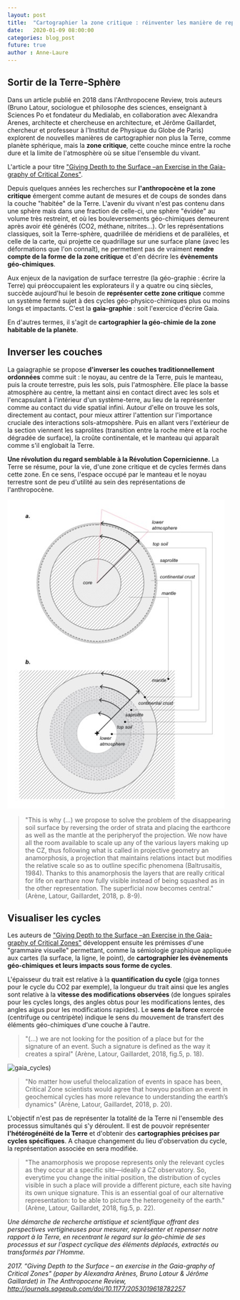 ```yaml
---
layout: post
title:  "Cartographier la zone critique : réinventer les manière de représenter la Terre"
date:   2020-01-09 08:00:00
categories: blog_post
future: true
author : Anne-Laure
---
```



## Sortir de la Terre-Sphère

Dans un article publié en 2018 dans l'Anthropocene Review, trois auteurs (Bruno Latour, sociologue et philosophe des sciences,
enseignant à Sciences Po et fondateur du Medialab, en collaboration avec Alexandra Arenes, architecte et chercheuse en architecture, et Jérôme Gaillardet, chercheur et professeur à l'Institut de Physique du Globe de Paris) explorent de nouvelles
manières de cartographier non plus la Terre, comme planète sphérique, mais la **zone critique**, cette couche mince entre la roche
dure et la limite de l'atmosphère où se situe l'ensemble du vivant.

L'article a pour titre ["Giving Depth to the Surface –an Exercise in the Gaia-graphy of Critical Zones"](http://www.bruno-latour.fr/sites/default/files/155-GAIAGRAPHY-accepted.pdf). 

Depuis quelques années les recherches sur **l'anthropocène et la zone critique** émergent comme autant de mesures et de coups de sondes dans la couche "habitée" de la Terre. L'avenir du vivant n'est pas contenu dans une sphère mais dans une fraction de celle-ci, une sphère "évidée" au volume très restreint, et où les bouleversements géo-chimiques demeurent après avoir été générés (CO2, méthane, nitrites...). Or les représentations classiques, soit la Terre-sphère, quadrillée de méridiens et de parallèles, et celle de la carte, qui projette ce quadrillage sur une surface plane (avec les déformations que l'on connaît), ne permettent pas de vraiment **rendre compte de la forme de la zone critique** et d'en décrire les **évènements géo-chimiques**.

Aux enjeux de la navigation de surface terrestre (la géo-graphie : écrire la Terre) qui préoccupaient les explorateurs il y a quatre ou cinq siècles, succède aujourd'hui le besoin de **représenter cette zone critique** comme un système fermé sujet à des cycles géo-physico-chimiques plus ou moins longs et impactants. C'est la **gaia-graphie** : soit l'exercice d'écrire Gaia.

En d'autres termes, il s'agit de **cartographier la géo-chimie de la zone habitable de la planète**.  
  

## Inverser les couches

La gaiagraphie se propose **d'inverser les couches traditionnellement ordonnées** comme suit : le noyau, au centre de la Terre, puis le manteau, puis la croute terrestre, puis les sols, puis l'atmosphère. Elle place la basse atmosphère au centre, la mettant ainsi en contact direct avec les sols et l'encapsulant à l'intérieur d'un système-terre, au lieu de la représenter comme au contact du vide spatial infini. Autour d'elle on trouve les sols, directement au contact, pour mieux attirer l'attention sur l'importance cruciale des interactions sols-atmopshère. Puis en allant vers l'extérieur de la section viennent les saprolites (transition entre la roche mère et la roche dégradée de surface), la croûte continentale, et le manteau qui apparaît comme s'il englobait la Terre.

**Une révolution du regard semblable à la Révolution Copernicienne.** La Terre se résume, pour la vie, d'une zone critique et de cycles fermés dans cette zone. En ce sens, l'espace occupé par le manteau et le noyau terrestre sont de peu d'utilité au sein des représentations de l'anthropocène.

![gaia_geography_cycles](/assets/gaiagraphy.png)

>"This  is  why  (...)  we  propose  to  solve  the  problem  of  the disappearing soil surface by reversing the order of strata and placing the earthcore as well as the mantle at the peripheryof the projection. We now have all the room available to scale up any of the various layers making up the CZ, thus following what is called in projective geometry an anamorphosis, a   projection that maintains relations intact but modifies the relative scale so as to outline specific phenomena (Baltrusaitis, 1984). Thanks to this anamorphosis the layers that are really critical for life on earthare now fully visible instead of being squashed as in the other representation. The superficial now becomes central." (Arène, Latour, Gaillardet, 2018, p. 8-9).  


## Visualiser les cycles 


Les auteurs de ["Giving Depth to the Surface –an Exercise in the Gaia-graphy of Critical Zones"](http://www.bruno-latour.fr/sites/default/files/155-GAIAGRAPHY-accepted.pdf) développent ensuite les prémisses d'une "grammaire visuelle" permettant, comme la sémiologie graphique appliquée aux cartes (la surface, la ligne, le point), de **cartographier les évènements géo-chimiques et leurs impacts sous forme de cycles**.

L'épaisseur du trait est relative à la **quantification du cycle** (giga tonnes pour le cycle du CO2 par exemple), la longueur du trait ainsi que les angles sont relative à la **vitesse des modifications observées** (de longues spirales pour les cycles longs, des angles obtus pour les modifications lentes, des angles aigus pour les modifications rapides). Le **sens de la force** exercée (centrifuge ou centripète) indique le sens du mouvement de transfert des éléments géo-chimiques d'une couche à l'autre.

> "(...) we are  not  looking for the  position  of  a place but for the signature of an event. Such a signature is defined as the way it creates a spiral" (Arène, Latour, Gaillardet, 2018, fig.5, p. 18).

![gaia_cycles]({{"/assets/gaia_cycle.jpg"|absolute_url}}))

> "No matter how useful thelocalization of events in space has been, Critical Zone scientists would agree that howyou position an event in geochemical cycles has more relevance to understanding the earth’s dynamics" (Arène, Latour, Gaillardet, 2018, p. 20).

L'objectif n'est pas de représenter la totalité de la Terre ni l'ensemble des processus simultanés qui s'y déroulent. Il est de pouvoir représenter **l'hétérogénéité de la Terre** et d'obtenir des **cartographies précises par cycles spécifiques**. A chaque changement du lieu d'observation du cycle, la représentation associée en sera modifiée.

>"The anamorphosis we propose represents only the relevant cycles as they occur at a specific site—ideally a CZ observatory. So, everytime you change the initial position, the distribution of cycles visible in such a place will provide a different picture, each site having its own unique signature. This is an essential goal of our alternative representation: to be able to picture the heterogeneity of the earth." (Arène, Latour, Gaillardet, 2018, fig.5, p. 22).


*Une démarche de recherche artistique et scientifique offrant des perspectives vertigineuses pour mesurer, représenter et repenser notre rapport à la Terre, en recentrant le regard sur la géo-chimie de ses processus et sur l'aspect cyclique des éléments déplacés, extractés ou transformés par l'Homme.*

*2017. “Giving Depth to the Surface – an exercise in the Gaia-graphy of Critical Zones" (paper by Alexandra Arènes, Bruno Latour & Jérôme Gaillardet) in The Anthropocene Review, http://journals.sagepub.com/doi/10.1177/2053019618782257*

